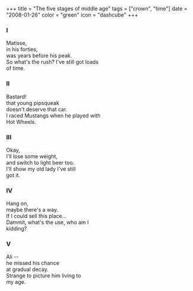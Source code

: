 +++
title = "The five stages of middle age"
tags = ["crown", "time"]
date = "2008-01-26"
color = "green"
icon = "dashcube"
+++

<h3>I</h3>
<div class=\"cinqfirst\">Matisse,</div>
<div class=\"cinqmid\">in his forties,</div>
<div class=\"cinqmid\">was years before his peak.</div>
<div class=\"cinqmid\">So what's the rush? I've still got loads</div>
<div class=\"cinqlast\">of time.</div>
<h3>II</h3>
<div class=\"cinqfirst\">Bastard!</div>
<div class=\"cinqmid\">that young pipsqueak</div>
<div class=\"cinqmid\">doesn't deserve that car.</div>
<div class=\"cinqmid\">I raced Mustangs when he played with</div>
<div class=\"cinqlast\">Hot Wheels.</div>
<h3>III</h3>
<div class=\"cinqfirst\">Okay,</div>
<div class=\"cinqmid\">I'll lose some weight,</div>
<div class=\"cinqmid\">and switch to light beer too.</div>
<div class=\"cinqmid\">I'll show my old lady I've still</div>
<div class=\"cinqlast\">got it.</div>
<h3>IV</h3>
<div class=\"cinqfirst\">Hang on,</div>
<div class=\"cinqmid\">maybe there's a way.</div>
<div class=\"cinqmid\">If I could sell this place...</div>
<div class=\"cinqmid\">Dammit, what's the use, who am I</div>
<div class=\"cinqlast\">kidding?</div>
<h3>V</h3>
<div class=\"cinqfirst\">Ali --</div>
<div class=\"cinqmid\">he missed his chance</div>
<div class=\"cinqmid\">at gradual decay.</div>
<div class=\"cinqmid\">Strange to picture him living to</div>
<div class=\"cinqlast\">my age.</div>
